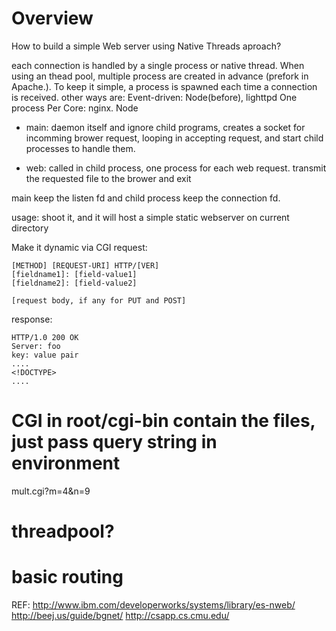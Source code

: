 Overview
========
How to build a simple Web server using Native Threads aproach?

each connection is handled by a single process or native thread.
When using an thead pool, multiple process are created in advance
(prefork in Apache.). To keep it simple, a process is spawned each time a
connection is received.
other ways are:
Event-driven: Node(before), lighttpd
One process Per Core: nginx. Node

* main: daemon itself and ignore child programs,
creates a socket for incomming brower request, looping in accepting request,
and start child processes to handle them.

* web: called in child process, one process for each web request. transmit the requested
file to the brower and exit

main keep the listen fd and child process keep the connection fd.


usage: 
shoot it, and it will host a simple static webserver on current directory

Make it dynamic via CGI
request:

```
[METHOD] [REQUEST-URI] HTTP/[VER]
[fieldname1]: [field-value1]
[fieldname2]: [field-value2]

[request body, if any for PUT and POST]
```

response:

```
HTTP/1.0 200 OK
Server: foo
key: value pair
....
<!DOCTYPE>
....
```

CGI
in root/cgi-bin contain the files, just pass query string in environment
====
mult.cgi?m=4&n=9



threadpool?
===


basic routing
===

REF:
http://www.ibm.com/developerworks/systems/library/es-nweb/
http://beej.us/guide/bgnet/
http://csapp.cs.cmu.edu/

